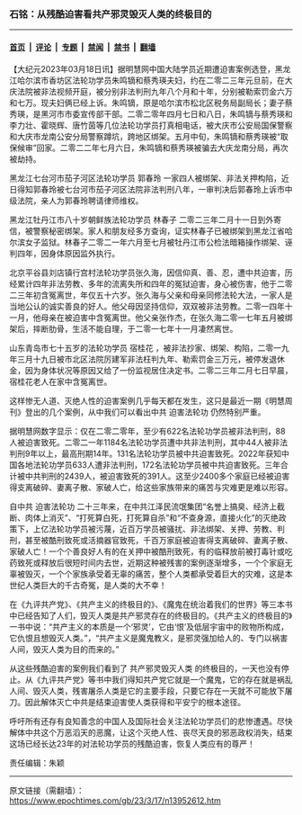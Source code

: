 ### 石铭：从残酷迫害看共产邪灵毁灭人类的终极目的

---

#### [首页](../../../..?n13952612) &nbsp;|&nbsp; [评论](../../../../../epoch-comment?n13952612) &nbsp;|&nbsp; [专题](../../../../../epoch-special?n13952612) &nbsp;|&nbsp; [禁闻](../../../../../epoch-news?n13952612) &nbsp;|&nbsp; [禁书](../../../../../books?n13952612) &nbsp;|&nbsp; [翻墙](https://github.com/gfw-breaker/nogfw/blob/master/README.md?n13952612)


<div class="post_content" id="artbody" itemprop="articleBody">
 <!-- article content begin -->
 <p>
  【大纪元2023年03月18日讯】据明慧网中国大陆学员近期遭迫害案例选登，黑龙江哈尔滨市香坊区法轮功学员朱鸣镝和蔡秀瑛夫妇，约在二零二三年元旦前，在大庆法院被非法视频开庭，被分别非法判刑九年八个月和十年，分别被勒索罚金六万和七万。现夫妇俩已经上诉。朱鸣镝，原是哈尔滨市松北区税务局副局长；妻子蔡秀瑛，是黑河市市委宣传部干部。二零二零年四月七日和八日，朱鸣镝与蔡秀瑛和李力壮、霍晓辉、唐竹茵等几位法轮功学员打真相电话，被大庆市公安局国保警察和大庆市龙南公安分局警察蹲坑，跨地区绑架。五月中旬，朱鸣镝和蔡秀瑛被“取保候审”回家。二零二二年七月六日，朱鸣镝和蔡秀瑛被骗去大庆龙南分局，再次被劫持。
 </p>
 <p>
  黑龙江七台河市茄子河区法轮功学员
  <ok href="https://www.epochtimes.com/gb/tag/%E9%83%AD%E6%98%A5%E7%8E%B2.html">
   郭春玲
  </ok>
  一家四人被绑架、非法关押构陷，近日得知郭春玲被七台河市茄子河区法院非法判刑八年，一审判决后郭春玲上诉市中级法院，亲人为郭春玲聘请律师维权。
 </p>
 <p>
  黑龙江牡丹江市八十岁朝鲜族法轮功学员
  <ok href="https://www.epochtimes.com/gb/tag/%E6%9E%97%E6%98%A5%E5%AD%90.html">
   林春子
  </ok>
  二零二三年二月十一日到外寄信，被警察秘密绑架。家人和朋友经多方查询，证实林春子已被绑架到黑龙江省哈尔滨女子监狱。林春子二零二一年六月至七月被牡丹江市公检法暗箱操作绑架、诬判四年，因身体原因监外执行。
 </p>
 <p>
  北京平谷县刘店镇行宫村法轮功学员张久海，因信仰真、善、忍，遭中共迫害，历经累计四年非法劳教、多年的流离失所和四年的冤狱迫害，身心被伤害，他于二零二三年初含冤离世，年仅五十六岁。张久海与父亲和母亲同修法轮大法，一家人是当地公认的诚实善良的好人。他父母因坚持信仰，双双被非法劳教。二零一四年十一月，他母亲在被迫害中含冤离世。他父亲张作杰，在张久海二零一七年五月被绑架后，摔断肋骨，生活不能自理，于二零一七年十一月凄然离世。
 </p>
 <p>
  山东青岛市七十五岁的法轮功学员
  <ok href="https://www.epochtimes.com/gb/tag/%E5%AE%BF%E6%A1%82%E8%8A%B1.html">
   宿桂花
  </ok>
  ，被非法抄家、绑架、构陷，二零一九年三月十九日被市北区法院厉建军非法枉判九年、勒索罚金三万元，被停发退休金，因为身体状况等原因又给了一份监视居住决定书。二零二三年二月七日早晨，宿桂花老人在家中含冤离世。
 </p>
 <p>
  这样惨无人道、灭绝人性的迫害案例几乎每天都在发生，这只是最近一期《明慧周刊》登出的几个案例，从中我们可以看出中共
  <ok href="https://www.epochtimes.com/gb/tag/%E8%BF%AB%E5%AE%B3%E6%B3%95%E8%BD%AE%E5%8A%9F.html">
   迫害法轮功
  </ok>
  仍然特别严重。
 </p>
 <p>
  据明慧网数字显示：仅在二零二零年，至少有622名法轮功学员被非法判刑，88人被迫害致死。二零二一年1184名法轮功学员遭中共非法判刑，其中44人被非法判刑9年以上，最高刑期14年。131名法轮功学员被中共迫害致死。2022年获知中国各地法轮功学员633人遭非法判刑，172名法轮功学员被中共迫害致死。三年合计被中共判刑的2439人，被迫害致死的391人。这至少2400多个家庭已经被迫害得支离破碎、妻离子散、家破人亡，给这些家族带来的痛苦与灾难更是难以形容。
 </p>
 <p>
  自中共
  <ok href="https://www.epochtimes.com/gb/tag/%E8%BF%AB%E5%AE%B3%E6%B3%95%E8%BD%AE%E5%8A%9F.html">
   迫害法轮功
  </ok>
  二十三年来，在中共江泽民流氓集团“名誉上搞臭、经济上截断、肉体上消灭”、“打死算白死，打死算自杀”和“不查身源，直接火化”的灭绝政策下，上亿法轮功学员被污蔑，近百万学员被骚扰、非法绑架、关押、劳教、判刑，甚至被酷刑致死或活摘器官致死，千百万家庭被迫害得支离破碎、妻离子散、家破人亡！一个个善良好人有的在关押中被酷刑致死，有的临释放前被打毒针或吃药致死或释放后很短时间内去世，近期这种被残害的案例逐渐增多，一个个家庭无辜被毁灭，一个个家族承受着无辜的痛苦，整个人类都承受着巨大的灾难，这是本世纪人类巨大的千古奇冤，是人类的大不幸！
 </p>
 <p>
  在《九评共产党》、《共产主义的终极目的》、《魔鬼在统治着我们的世界》等三本书中已经告知了人们，毁灭人类是共产邪灵存在的终极目的。《共产主义的终极目的》一书中说：“共产主义的本质是一个‘邪灵’，它由‘恨’及低层宇宙中的败物所构成，它仇恨且想毁灭人类。”，“共产主义是魔鬼教义，是邪灵强加给人的、专门以祸害人间，毁灭人类为目的而来的。”
 </p>
 <p>
  从这些残酷迫害的案例我们看到了
  <ok href="https://www.epochtimes.com/gb/tag/%E5%85%B1%E4%BA%A7%E9%82%AA%E7%81%B5%E6%AF%81%E7%81%AD%E4%BA%BA%E7%B1%BB.html">
   共产邪灵毁灭人类
  </ok>
  的终极目的，一天也没有停止。从《九评共产党》等书中我们得知共产党它就是一个魔鬼，它的存在就是祸乱人间、毁灭人类，残害屠杀人类是它的主要手段，只要它存在一天就不可能放下屠刀。因此解体灭亡中共是结束迫害使人类获得和平安宁的根本途径。
 </p>
 <p>
  呼吁所有还存有良知善念的中国人及国际社会关注法轮功学员们的悲惨遭遇。尽快解体中共这个万恶滔天的恶魔，让这个灭绝人性、丧尽天良的邪恶政权消失，结束这场已经长达23年的对法轮功学员的残酷迫害，恢复人类应有的尊严！
 </p>
 <p>
  责任编辑：朱颖
 </p>
 <!-- article content end -->
 <div id="below_article_ad">
 </div>
</div>


---

原文链接（需翻墙）：https://www.epochtimes.com/gb/23/3/17/n13952612.htm
